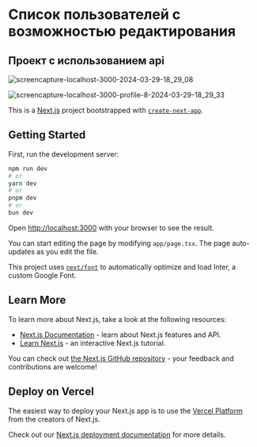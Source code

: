 
# Список пользователей с возможностью редактирования
## Проект с использованием api

![screencapture-localhost-3000-2024-03-29-18_29_08](https://github.com/Dmitriy-Rassol/project_users_profile_nextjs/assets/52157280/e30c6dca-839e-45c7-86be-bd78ed4f1523)

![screencapture-localhost-3000-profile-8-2024-03-29-18_29_33](https://github.com/Dmitriy-Rassol/project_users_profile_nextjs/assets/52157280/08e4434d-a010-4c99-8326-0e9b949362ef)




This is a [Next.js](https://nextjs.org/) project bootstrapped with [`create-next-app`](https://github.com/vercel/next.js/tree/canary/packages/create-next-app).

## Getting Started

First, run the development server:

```bash
npm run dev
# or
yarn dev
# or
pnpm dev
# or
bun dev
```

Open [http://localhost:3000](http://localhost:3000) with your browser to see the result.

You can start editing the page by modifying `app/page.tsx`. The page auto-updates as you edit the file.

This project uses [`next/font`](https://nextjs.org/docs/basic-features/font-optimization) to automatically optimize and load Inter, a custom Google Font.

## Learn More

To learn more about Next.js, take a look at the following resources:

- [Next.js Documentation](https://nextjs.org/docs) - learn about Next.js features and API.
- [Learn Next.js](https://nextjs.org/learn) - an interactive Next.js tutorial.

You can check out [the Next.js GitHub repository](https://github.com/vercel/next.js/) - your feedback and contributions are welcome!

## Deploy on Vercel

The easiest way to deploy your Next.js app is to use the [Vercel Platform](https://vercel.com/new?utm_medium=default-template&filter=next.js&utm_source=create-next-app&utm_campaign=create-next-app-readme) from the creators of Next.js.

Check out our [Next.js deployment documentation](https://nextjs.org/docs/deployment) for more details.
